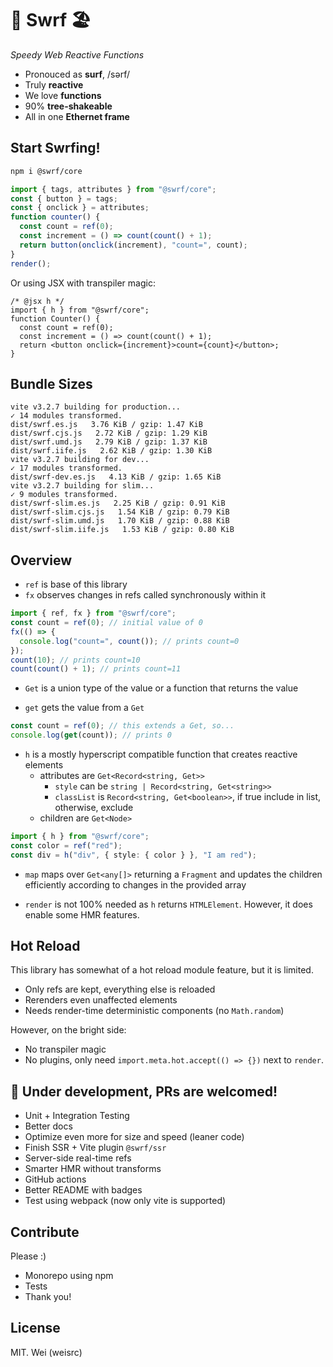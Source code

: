 # 🌊 Swrf 🏖️

_Speedy Web Reactive Functions_

- Pronouced as **surf**, /sərf/
- Truly **reactive**
- We love **functions**
- 90% **tree-shakeable**
- All in one **Ethernet frame**

## Start Swrfing!

```sh
npm i @swrf/core
```

```ts
import { tags, attributes } from "@swrf/core";
const { button } = tags;
const { onclick } = attributes;
function counter() {
  const count = ref(0);
  const increment = () => count(count() + 1);
  return button(onclick(increment), "count=", count);
}
render();
```

Or using JSX with transpiler magic:

```tsx
/* @jsx h */
import { h } from "@swrf/core";
function Counter() {
  const count = ref(0);
  const increment = () => count(count() + 1);
  return <button onclick={increment}>count={count}</button>;
}
```

## Bundle Sizes

```
vite v3.2.7 building for production...
✓ 14 modules transformed.
dist/swrf.es.js   3.76 KiB / gzip: 1.47 KiB
dist/swrf.cjs.js   2.72 KiB / gzip: 1.29 KiB
dist/swrf.umd.js   2.79 KiB / gzip: 1.37 KiB
dist/swrf.iife.js   2.62 KiB / gzip: 1.30 KiB
vite v3.2.7 building for dev...
✓ 17 modules transformed.
dist/swrf-dev.es.js   4.13 KiB / gzip: 1.65 KiB
vite v3.2.7 building for slim...
✓ 9 modules transformed.
dist/swrf-slim.es.js   2.25 KiB / gzip: 0.91 KiB
dist/swrf-slim.cjs.js   1.54 KiB / gzip: 0.79 KiB
dist/swrf-slim.umd.js   1.70 KiB / gzip: 0.88 KiB
dist/swrf-slim.iife.js   1.53 KiB / gzip: 0.80 KiB
```

## Overview

- `ref` is base of this library
- `fx` observes changes in refs called synchronously within it

```ts
import { ref, fx } from "@swrf/core";
const count = ref(0); // initial value of 0
fx(() => {
  console.log("count=", count()); // prints count=0
});
count(10); // prints count=10
count(count() + 1); // prints count=11
```

- `Get` is a union type of the value or a function that returns the value

- `get` gets the value from a `Get`

```ts
const count = ref(0); // this extends a Get, so...
console.log(get(count)); // prints 0
```

- `h` is a mostly hyperscript compatible function that creates reactive elements
  - attributes are `Get<Record<string, Get>>`
    - `style` can be `string | Record<string, Get<string>>`
    - `classList` is `Record<string, Get<boolean>>`, if true include in list, otherwise, exclude
  - children are `Get<Node>`

```ts
import { h } from "@swrf/core";
const color = ref("red");
const div = h("div", { style: { color } }, "I am red");
```

- `map` maps over `Get<any[]>` returning a `Fragment` and updates the children efficiently according to changes in the provided array

- `render` is not 100% needed as `h` returns `HTMLElement`. However, it does enable some HMR features.

## Hot Reload

This library has somewhat of a hot reload module feature, but it is limited.

- Only refs are kept, everything else is reloaded
- Rerenders even unaffected elements
- Needs render-time deterministic components (no `Math.random`)

However, on the bright side:

- No transpiler magic
- No plugins, only need `import.meta.hot.accept(() => {})` next to `render`.

## 🚧 Under development, PRs are welcomed!

- Unit + Integration Testing
- Better docs
- Optimize even more for size and speed (leaner code)
- Finish SSR + Vite plugin `@swrf/ssr`
- Server-side real-time refs
- Smarter HMR without transforms
- GitHub actions
- Better README with badges
- Test using webpack (now only vite is supported)

## Contribute

Please :)

- Monorepo using npm
- Tests
- Thank you!

## License

MIT. Wei (weisrc)
